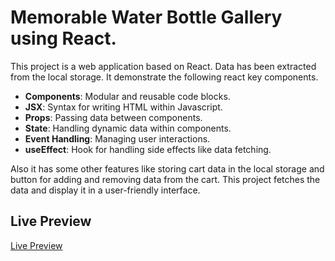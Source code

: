 # Memorable Water Bottle Gallery using React.

This project is a web application based on React. Data has been extracted from the local storage. It demonstrate the following react key components.

-   **Components**: Modular and reusable code blocks.
-   **JSX**: Syntax for writing HTML within Javascript.
-   **Props**: Passing data between components.
-   **State**: Handling dynamic data within components.
-   **Event Handling**: Managing user interactions.
-   **useEffect**: Hook for handling side effects like data fetching.

Also it has some other features like storing cart data in the local storage and button for adding and removing data from the cart. This project fetches the data and display it in a user-friendly interface.

## Live Preview

[Live Preview](https://vercel.live/link/memorable-water-bottle-react-phi.vercel.app?via=project-dashboard-alias-list&p=1&page=/)
